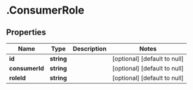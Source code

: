 # .ConsumerRole

## Properties
Name | Type | Description | Notes
------------ | ------------- | ------------- | -------------
**id** | **string** |  | [optional] [default to null]
**consumerId** | **string** |  | [optional] [default to null]
**roleId** | **string** |  | [optional] [default to null]


